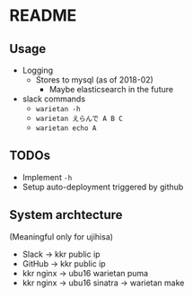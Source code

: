 # README

## Usage

* Logging
    * Stores to mysql (as of 2018-02)
        * Maybe elasticsearch in the future
* slack commands
    * `warietan -h`
    * `warietan えらんで A B C`
    * `warietan echo A`

## TODOs

* Implement `-h`
* Setup auto-deployment triggered by github

## System archtecture

(Meaningful only for ujihisa)

* Slack -> kkr public ip
* GitHub -> kkr public ip
* kkr nginx -> ubu16 warietan puma
* kkr nginx -> ubu16 sinatra -> warietan make
